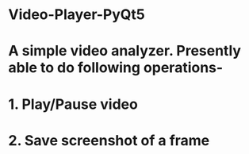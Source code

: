# Video-Player-PyQt5

# A simple video analyzer. Presently able to do following operations-
# 1. Play/Pause video
# 2. Save screenshot of a frame

